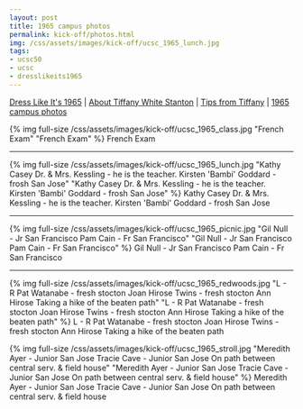 ```yaml
---
layout: post
title: 1965 campus photos
permalink: kick-off/photos.html
img: /css/assets/images/kick-off/ucsc_1965_lunch.jpg
tags: 
- ucsc50
- ucsc
- dresslikeits1965
---
```


<div class="more-info">
<a href="index.html">Dress Like It's 1965</a> | <a href="about-tiffany.html">About Tiffany White Stanton</a> | <a href="tips.html">Tips from Tiffany</a> | <a href="photos.html">1965 campus photos</a>
</div>
<div class="clear"></div>

{% img full-size /css/assets/images/kick-off/ucsc_1965_class.jpg "French Exam" "French Exam" %}
French Exam

***

{% img full-size /css/assets/images/kick-off/ucsc_1965_lunch.jpg "Kathy Casey Dr. & Mrs. Kessling - he is the teacher. Kirsten 'Bambi' Goddard - frosh San Jose" "Kathy Casey Dr. & Mrs. Kessling - he is the teacher. Kirsten 'Bambi' Goddard - frosh San Jose" %}
Kathy Casey Dr. & Mrs. Kessling - he is the teacher. Kirsten 'Bambi' Goddard - frosh San Jose

***

{% img full-size /css/assets/images/kick-off/ucsc_1965_picnic.jpg "Gil Null - Jr San Francisco Pam Cain - Fr San Francisco" "Gil Null - Jr San Francisco Pam Cain - Fr San Francisco" %}
Gil Null - Jr San Francisco Pam Cain - Fr San Francisco

***

{% img full-size /css/assets/images/kick-off/ucsc_1965_redwoods.jpg "L - R Pat Watanabe - fresh stocton Joan Hirose Twins - fresh stocton Ann Hirose Taking a hike of the beaten path" "L - R Pat Watanabe - fresh stocton Joan Hirose Twins - fresh stocton Ann Hirose Taking a hike of the beaten path" %}
L - R Pat Watanabe - fresh stocton Joan Hirose Twins - fresh stocton Ann Hirose Taking a hike of the beaten path

{% img full-size /css/assets/images/kick-off/ucsc_1965_stroll.jpg "Meredith Ayer - Junior San Jose Tracie Cave - Junior San Jose On path between central serv. & field house" "Meredith Ayer - Junior San Jose Tracie Cave - Junior San Jose On path between central serv. & field house" %}
Meredith Ayer - Junior San Jose Tracie Cave - Junior San Jose On path between central serv. & field house